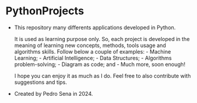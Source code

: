 # PythonProjects

-  This repository many differents applications developed in Python.

    It is used as learning purpose only. So, each project is developed in the meaning
    of learning new concepts, methods, tools usage and algorithms skills.
    Follow below a couple of examples:
        - Machine Learning;
        - Artificial Intelligence;
        - Data Structures;
        - Algorithms problem-solving;
        - Diagram as code; and
        - Much more, soon enough!

    I hope you can enjoy it as much as I do.
    Feel free to also contribute with suggestions and tips.


- Created by Pedro Sena in 2024.


 